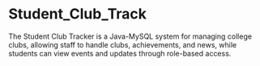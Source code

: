 # Student_Club_Track
The Student Club Tracker is a Java-MySQL system for managing college clubs, allowing staff to handle clubs, achievements, and news, while students can view events and updates through role-based access.
